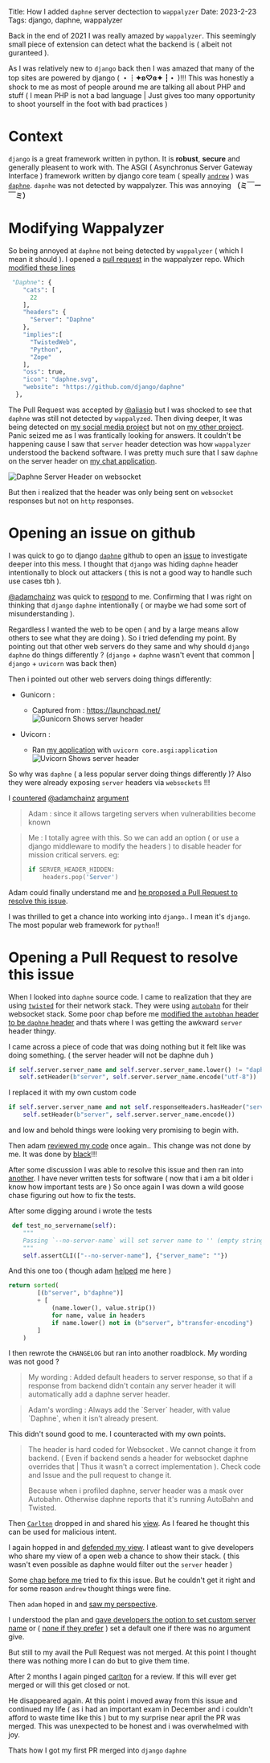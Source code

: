 Title: How I added <code>daphne</code> server dectection to <code>wappalyzer</code>
Date: 2023-2-23
Tags: django, daphne, wappalyzer

Back in the end of 2021 I was really amazed by `wappalyzer`. This seemingly small piece of extension can detect what the backend is ( albeit not guranteed ).

As I was relatively new to `django` back then I was amazed that many of the top sites are powered by django ( **・┆✦ʚ♡ɞ✦ ┆・** )!!! This was honestly a shock to me as most of people around me are talking all about PHP and stuff ( I mean PHP is not a bad language | Just gives too many opportunity to shoot yourself in the foot with bad practices )

# Context

`django` is a great framework written in python. It is **robust**, **secure** and generally pleasent to work with. The ASGI ( Asynchronus Server Gateway Interface ) framework written by django core team ( speally [`andrew`](https://github.com/andrewgodwin) ) was [`daphne`](https://github.com/django/daphne/). `dapnhe` was not detected by wappalyzer. This was annoying **（ミ￣ー￣ミ）**

# Modifying Wappalyzer

So being annoyed at `daphne` not being detected by `wappalyzer` ( which I mean it should ). I opened a [pull request](https://github.com/wappalyzer/wappalyzer/pull/5466) in the wappalyzer repo. Which [modified these lines](https://github.com/baseplate-admin/wappalyzer/blob/2e3dc7ccd29823003ef77ed79fc0dfaaa228f270/src/technologies/d.json#L231-L246)

```python
 "Daphne": {
    "cats": [
      22
    ],
    "headers": {
      "Server": "Daphne"
    },
    "implies":[
      "TwistedWeb",
      "Python",
      "Zope"
    ],
    "oss": true,
    "icon": "daphne.svg",
    "website": "https://github.com/django/daphne"
  },
```

The Pull Request was accepted by [@aliasio](https://github.com/AliasIO) but I was shocked to see that `daphne` was still not detected by `wappalyzed`. Then diving deeper, It was being detected on [my social media project](https://github.com/baseplate-admin/Social-Media/tree/d84c4971aff58c5a9a9c73767a9bb2f1440d917c/backend) but not on [my other project](github.com/baseplate-admin/animecore). Panic seized me as I was frantically looking for answers. It couldn't be happening cause I saw that `server` header detection was how `wappalyzer` understood the backend software. I was pretty much sure that I saw `daphne` on the server header on [my chat application](https://github.com/baseplate-admin/Social-Media/tree/d84c4971aff58c5a9a9c73767a9bb2f1440d917c/backend).

<img src="{static}/images/How I added daphne to wappalyzer detection/daphne-server-header-on-websocket.png" alt="Daphne Server Header on websocket" class="image-center" />

But then i realized that the header was only being sent on `websocket` responses but not on `http` responses.

# Opening an issue on github

I was quick to go to django [`daphne`](https://github.com/django/daphne/) github to open an [issue](https://github.com/django/daphne/issues/395) to investigate deeper into this mess. I thought that `django` was hiding `daphne` header intentionally to block out attackers ( this is not a good way to handle such use cases tbh ).

[@adamchainz](https://github.com/adamchainz) was quick to [respond](https://github.com/django/daphne/issues/395#issuecomment-1001920882) to me. Confirming that I was right on thinking that `django` `daphne` intentionally ( or maybe we had some sort of misunderstanding ).

Regardless I wanted the web to be open ( and by a large means allow others to see what they are doing ). So i tried defending my point. By pointing out that other web servers do they same and why should `django` `daphne` do things differently ? (`django` + `daphne` wasn't event that common | `django` + `uvicorn` was back then)

Then i pointed out other web servers doing things differently:

-   Gunicorn :

    -   Captured from : https://launchpad.net/ <img src="{static}/images/How I added daphne to wappalyzer detection/gunicorn-shows-server-header-and-version.png" alt="Gunicorn Shows server header" class="image-center" />

-   Uvicorn :

    -   Ran [my application](https://github.com/baseplate-admin/Social-Media/tree/d84c4971aff58c5a9a9c73767a9bb2f1440d917c/backend) with `uvicorn core.asgi:application` <img src="{static}/images/How I added daphne to wappalyzer detection/uvicorn-shows-server-header.png" alt="Uvicorn Shows server header" class="image-center" />

So why was `daphne` ( a less popular server doing things differently )? Also they were already exposing `server` headers via `websockets` !!!

I [countered](https://github.com/django/daphne/issues/395#issuecomment-1001936960) [@adamchainz](https://github.com/adamchainz) [argument](https://github.com/django/daphne/issues/395#issuecomment-1001920882)

> Adam : since it allows targeting servers when vulnerabilities become known

<blockquote>
Me : I totally agree with this. So we can add an option ( or use a django middleware to modify the headers ) to disable header for mission critical servers. eg:

```python
if SERVER_HEADER_HIDDEN:
    headers.pop('Server')
```

</blockquote>

Adam could finally understand me and [he proposed a Pull Request to resolve this issue](https://github.com/django/daphne/issues/395#issuecomment-1002013198).

I was thrilled to get a chance into working into `django`.. I mean it's `django`. The most popular web framework for `python`!!

# Opening a Pull Request to resolve this issue

When I looked into `daphne` source code. I came to realization that they are using [`twisted`](https://github.com/twisted/twisted) for their network stack. They were using [`autobahn`](https://github.com/crossbario/autobahn-python) for their websocket stack. Some poor chap before me [modified the `autobhan` header to be `daphne` header](https://github.com/django/daphne/blob/b0204165b1fc1ccb786e9ba65ad32d20f1fc83f5/daphne/ws_protocol.py#L82) and thats where I was getting the awkward `server` header thingy.

I came across a piece of code that was doing nothing but it felt like was doing something. ( the server header will not be daphne duh )

```python
if self.server.server_name and self.server.server_name.lower() != "daphne":
   self.setHeader(b"server", self.server.server_name.encode("utf-8"))
```

I replaced it with my own custom code

```python
if self.server.server_name and not self.responseHeaders.hasHeader("server"):
    self.setHeader(b"server", self.server.server_name.encode())
```

and low and behold things were looking very promising to begin with.

Then adam [reviewed my code](https://github.com/django/daphne/pull/396#discussion_r775915139) once again.. This change was not done by me. It was done by [black](https://github.com/psf/black)!!!

After some discussion I was able to resolve this issue and then ran into [another](https://github.com/django/daphne/pull/396#pullrequestreview-840911732). I have never written tests for software ( now that i am a bit older i know how important tests are )
So once again I was down a wild goose chase figuring out how to fix the tests.

After some digging around i wrote the tests

```python
 def test_no_servername(self):
    """
    Passing `--no-server-name` will set server name to '' (empty string)
    """
    self.assertCLI(["--no-server-name"], {"server_name": ""})
```

And this one too ( though adam [helped](https://github.com/django/daphne/pull/396#discussion_r775998730) me here )

```python
return sorted(
        [(b"server", b"daphne")]
        + [
            (name.lower(), value.strip())
            for name, value in headers
            if name.lower() not in (b"server", b"transfer-encoding")
        ]
    )
```

I then rewrote the `CHANGELOG` but ran into another roadblock. My wording was not good ?

<blockquote>
My wording : Added default headers to server response, so that if a response from backend didn't contain any server header it will automatically add a daphne server header.
</blockquote>

<blockquote>
Adam's wording : Always add the `Server` header, with value `Daphne`, when it isn’t already present.
</blockquote>

This didn't sound good to me. I counteracted with my own points.

<blockquote>
The header is hard coded for Websocket . We cannot change it from backend. ( Even if backend sends a header for websocket daphne overrides that | Thus it wasn't a correct implementation ). Check code and Issue and the pull request to change it.

Because when i profiled daphne, server header was a mask over Autobahn. Otherwise daphne reports that it's running AutoBahn and Twisted.

</blockquote>

Then [`Carlton`](https://github.com/carltongibson) dropped in and shared his [view](https://github.com/django/daphne/pull/396#pullrequestreview-841284864). As I feared he thought this can be used for malicious intent.

I again hopped in and [defended my view](https://github.com/django/daphne/pull/396#issuecomment-1002531931). I atleast want to give developers who share my view of a open web a chance to show their stack. ( this wasn't even possible as daphne would filter out the `server` header )

Some [chap before me](https://github.com/django/daphne/pull/231) tried to fix this issue. But he couldn't get it right and for some reason `andrew` thought things were fine.

Then `adam` hoped in and [saw my perspective](https://github.com/django/daphne/pull/396#issuecomment-1002535530).

I understood the plan and [gave developers the option to set custom server name](https://github.com/django/daphne/pull/396#issuecomment-1002567731) or ( [none if they prefer](https://github.com/django/daphne/pull/396#issuecomment-1036397709) ) set a default one if there was no argument give.

But still to my avail the Pull Request was not merged. At this point I thought there was nothing more I can do but to give them time.

After 2 months I again pinged [carlton](https://github.com/carltongibson) for a review. If this will ever get merged or will this get closed or not.

He disappeared again. At this point i moved away from this issue and continued my life ( as i had an important exam in December and i couldn't afford to waste time like this ) but to my surprise near april the PR was merged. This was unexpected to be honest and i was overwhelmed with joy.

Thats how I got my first PR merged into `django` `daphne`
